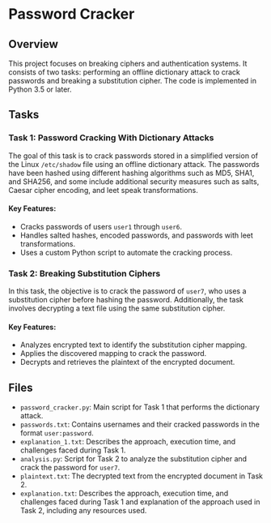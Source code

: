 # Password Cracker

## Overview

This project focuses on breaking ciphers and authentication systems. It consists of two tasks: performing an offline dictionary attack to crack passwords and breaking a substitution cipher. The code is implemented in Python 3.5 or later.

## Tasks

### Task 1: Password Cracking With Dictionary Attacks

The goal of this task is to crack passwords stored in a simplified version of the Linux `/etc/shadow` file using an offline dictionary attack. The passwords have been hashed using different hashing algorithms such as MD5, SHA1, and SHA256, and some include additional security measures such as salts, Caesar cipher encoding, and leet speak transformations.

#### Key Features:
- Cracks passwords of users `user1` through `user6`.
- Handles salted hashes, encoded passwords, and passwords with leet transformations.
- Uses a custom Python script to automate the cracking process.

### Task 2: Breaking Substitution Ciphers

In this task, the objective is to crack the password of `user7`, who uses a substitution cipher before hashing the password. Additionally, the task involves decrypting a text file using the same substitution cipher.

#### Key Features:
- Analyzes encrypted text to identify the substitution cipher mapping.
- Applies the discovered mapping to crack the password.
- Decrypts and retrieves the plaintext of the encrypted document.

## Files

- `password_cracker.py`: Main script for Task 1 that performs the dictionary attack.
- `passwords.txt`: Contains usernames and their cracked passwords in the format `user:password`.
- `explanation_1.txt`: Describes the approach, execution time, and challenges faced during Task 1.
- `analysis.py`: Script for Task 2 to analyze the substitution cipher and crack the password for `user7`.
- `plaintext.txt`: The decrypted text from the encrypted document in Task 2.
- `explanation.txt`:  Describes the approach, execution time, and challenges faced during Task 1 and explanation of the approach used in Task 2, including any resources used.
